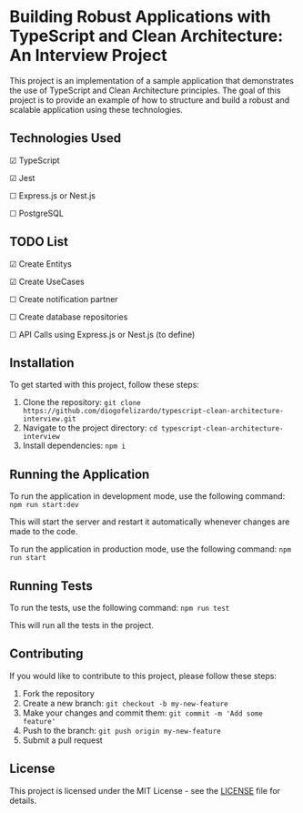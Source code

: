 # Building Robust Applications with TypeScript and Clean Architecture: An Interview Project

This project is an implementation of a sample application that demonstrates the use of TypeScript and Clean Architecture principles. The goal of this project is to provide an example of how to structure and build a robust and scalable application using these technologies.

## Technologies Used

&#9745; TypeScript

&#9745; Jest

&#9744; Express.js or Nest.js

&#9744; PostgreSQL

## TODO List

&#9745; Create Entitys

&#9745; Create UseCases

&#9744; Create notification partner

&#9744; Create database repositories 

&#9744; API Calls using Express.js or Nest.js (to define)

## Installation

To get started with this project, follow these steps:

1. Clone the repository: `git clone https://github.com/diogofelizardo/typescript-clean-architecture-interview.git`
2. Navigate to the project directory: `cd typescript-clean-architecture-interview`
3. Install dependencies: `npm i`

## Running the Application

To run the application in development mode, use the following command: `npm run start:dev`

This will start the server and restart it automatically whenever changes are made to the code.

To run the application in production mode, use the following command: `npm run start`


## Running Tests

To run the tests, use the following command: `npm run test`

This will run all the tests in the project.

## Contributing

If you would like to contribute to this project, please follow these steps:

1. Fork the repository
2. Create a new branch: `git checkout -b my-new-feature`
3. Make your changes and commit them: `git commit -m 'Add some feature'`
4. Push to the branch: `git push origin my-new-feature`
5. Submit a pull request

## License

This project is licensed under the MIT License - see the [LICENSE](LICENSE) file for details.
